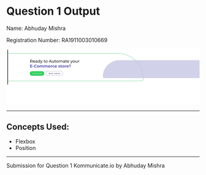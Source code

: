 # Question 1 Output

Name: Abhuday Mishra

Registration Number: RA1911003010669

![Question 1 output](q1output.jpg)

<hr />

## Concepts Used:

- Flexbox
- Position

<hr />
Submission for Question 1 Kommunicate.io by Abhuday Mishra
